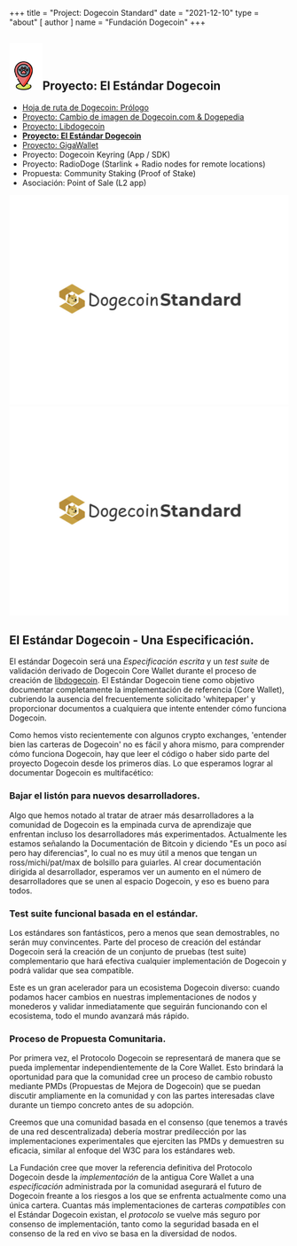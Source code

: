 +++
title = "Project: Dogecoin Standard"
date = "2021-12-10"
type = "about"
[ author ]
name = "Fundación Dogecoin"
+++

<section class="presentation">
<div class="left">

<div class="title">


 ## <img width="60px" style='display: inline;' src="/marker.png"/>Proyecto: El Estándar Dogecoin 

<div class="underline"></div>
</div>

<div class="description">
 
* [Hoja de ruta de Dogecoin: Prólogo](/es/trailmap/prologue/) 
* [Proyecto: Cambio de imagen de Dogecoin.com & Dogepedia](/es/trailmap/website/)
* [Proyecto: Libdogecoin](/es/trailmap/libdogecoin/)
* [**Proyecto: El Estándar Dogecoin**](/es/trailmap/standard/)
* [Proyecto: GigaWallet](/es/trailmap/gigawallet/)
* Proyecto: Dogecoin Keyring (App / SDK)
* Proyecto: RadioDoge (Starlink + Radio nodes for remote locations)
* Propuesta: Community Staking (Proof of Stake)
* Asociación: Point of Sale (L2 app) 

</div>

</div>

<div class="right">
<img class="dogegoin-light" src="/logo-standard.jpg" alt="Dogecoin logo">
<img class="dogegoin-dark" src="/logo-standard.jpg" alt="Dogecoin logo">
</div>


</section>

<section class='board'>

## El Estándar Dogecoin - Una Especificación.

El estándar Dogecoin será una *Especificación escrita* y un *test suite* de validación derivado de Dogecoin Core Wallet durante el proceso de creación de [libdogecoin](/es/trailmap/libdogecoin).
El Estándar Dogecoin tiene como objetivo documentar completamente la implementación de referencia (Core Wallet), cubriendo la ausencia del  frecuentemente solicitado 'whitepaper' y proporcionar documentos a cualquiera que intente entender cómo funciona Dogecoin.

Como hemos visto recientemente con algunos crypto exchanges, 'entender bien las carteras de Dogecoin' no es fácil y ahora mismo, para comprender cómo funciona Dogecoin, hay que leer el código o haber sido parte del proyecto Dogecoin desde los primeros días. Lo que esperamos lograr al documentar Dogecoin es multifacético:

### Bajar el listón para nuevos desarrolladores.

Algo que hemos notado al tratar de atraer más desarrolladores a la comunidad de Dogecoin es la empinada curva de aprendizaje que enfrentan incluso los desarrolladores más experimentados. Actualmente les estamos señalando la Documentación de Bitcoin y diciendo "Es un poco así pero hay diferencias", lo cual no es muy útil a menos que tengan un ross/michi/pat/max de bolsillo para guiarles. Al crear documentación dirigida al desarrollador, esperamos ver un aumento en el número de desarrolladores que se unen al espacio Dogecoin, y eso es bueno para todos.

### Test suite funcional basada en el estándar.

Los estándares son fantásticos, pero a menos que sean demostrables, no serán muy convincentes. Parte del proceso de creación del estándar Dogecoin será la creación de un conjunto de pruebas (test suite) complementario que hará efectiva cualquier implementación de Dogecoin y podrá validar que sea compatible.

Este es un gran acelerador para un ecosistema Dogecoin diverso: cuando podamos hacer cambios en nuestras implementaciones de nodos y monederos y validar inmediatamente que seguirán funcionando
con el ecosistema, todo el mundo avanzará más rápido.

### Proceso de Propuesta Comunitaria.

Por primera vez, el Protocolo Dogecoin se representará de manera que se pueda implementar independientemente de la Core Wallet. Esto brindará la oportunidad para que la comunidad cree un proceso de cambio robusto mediante PMDs (Propuestas de Mejora de Dogecoin) que se puedan discutir ampliamente en la comunidad y con las partes interesadas clave durante un tiempo concreto antes de su adopción.

Creemos que una comunidad basada en el consenso (que tenemos a través de una red descentralizada) debería mostrar predilección por las implementaciones experimentales que ejerciten las PMDs y demuestren su eficacia, similar al enfoque del W3C para los estándares web.

La Fundación cree que mover la referencia definitiva del Protocolo Dogecoin desde la *implementación* de la antigua Core Wallet a una *especificación* administrada por la comunidad asegurará el futuro de Dogecoin freante a los riesgos a los que se enfrenta actualmente como una única cartera. Cuantas más implementaciones de carteras *compatibles* con el Estándar Dogecoin existan, el *protocolo* se vuelve más seguro por consenso de implementación, tanto como la seguridad basada en el consenso de la red en vivo se basa en la diversidad de nodos.


</section>
